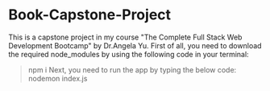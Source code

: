 # Book-Capstone-Project
This is a capstone project in my course "The Complete Full Stack Web Development Bootcamp" by Dr.Angela Yu.
First of all, you need to download the required node_modules by using the following code in your terminal:
>npm i
Next, you need to run the app by typing the below code:
>nodemon index.js
